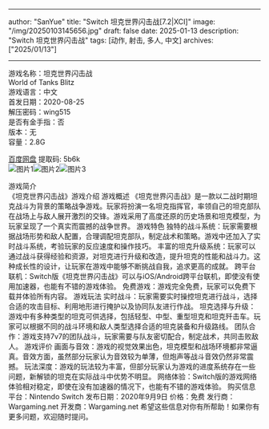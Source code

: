 
---
author: "SanYue"
title: "Switch 坦克世界闪击战[7.2|XCI]"
image: "/img/20250103145656.jpg"
draft: false
date: 2025-01-13
description: "Switch 坦克世界闪击战"
tags: [动作, 射击, 多人, 中文]
archives: ["2025/01/13"]

---

游戏名称：坦克世界闪击战   
World of Tanks Blitz    
游戏语言：中文  
首发日期：2020-08-25  
解压密码：wing515  
是否有金手指：否  
版本：无   
容量：2.8G

[百度网盘](https://pan.baidu.com/s/1Vd9aCAeVnD9vIbVFW0Ua2w) 提取码: 5b6k  
![图片1](/img/7f6faf.jpg)![图片2](/img/e61043.jpg)![图片3](/img/02b3af.jpg)  

游戏简介  
《坦克世界闪击战》游戏介绍
游戏概述
《坦克世界闪击战》是一款以二战时期坦克战斗为背景的策略战争游戏。玩家将扮演一名坦克指挥官，率领自己的坦克部队在战场上与敌人展开激烈的交锋。游戏采用了高度还原的历史场景和坦克模型，为玩家呈现了一个真实而震撼的战争世界。
游戏特色
独特的战斗系统：玩家需要根据战场形势和敌人配置，合理调配坦克部队，制定战术和策略。游戏中还加入了实时战斗系统，考验玩家的反应速度和操作技巧。
丰富的坦克升级系统：玩家可以通过战斗获得经验和资源，对坦克进行升级和改造，提升坦克的性能和战斗力。这种成长性的设计，让玩家在游戏中能够不断挑战自我，追求更高的成就。
跨平台联机：Switch版《坦克世界闪击战》可以与iOS/Android跨平台联机，即使没有使用加速器，也能有不错的游戏体验。
免费游戏：游戏完全免费，玩家可以免费下载并体验所有内容。
游戏玩法
实时战斗：玩家需要实时操控坦克进行战斗，选择合适的攻击目标、利用地形进行掩护以及协同队友进行作战。
坦克选择与升级：游戏中有多种类型的坦克可供选择，包括轻型、中型、重型坦克和坦克歼击车。玩家可以根据不同的战斗环境和敌人类型选择合适的坦克装备和升级路线。
团队合作：游戏支持7v7的团队战斗，玩家需要与队友密切配合，制定战术，共同击败敌人。
游戏评价
画面与音效：游戏的视觉效果出色，坦克模型和战场环境都非常逼真。音效方面，虽然部分玩家认为音效较为单薄，但炮声等战斗音效仍然非常震撼。
玩法深度：游戏的玩法较为丰富，但部分玩家认为游戏的进度系统存在一些问题，新解锁的坦克在实际战斗中优势不明显。
网络体验：Switch版的游戏网络体验相对稳定，即使在没有加速器的情况下，也能有不错的游戏体验。
购买信息
平台：Nintendo Switch
发布日期：2020年9月9日
价格：免费
发行商：Wargaming.net
开发商：Wargaming.net
希望这些信息对你有所帮助！如果你有更多问题，欢迎随时提问。
